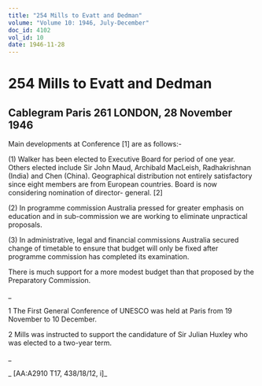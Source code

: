 ```yaml
---
title: "254 Mills to Evatt and Dedman"
volume: "Volume 10: 1946, July-December"
doc_id: 4102
vol_id: 10
date: 1946-11-28
---
```


# 254 Mills to Evatt and Dedman

## Cablegram Paris 261 LONDON, 28 November 1946

Main developments at Conference [1] are as follows:-

(1) Walker has been elected to Executive Board for period of one year. Others elected include Sir John Maud, Archibald MacLeish, Radhakrishnan (India) and Chen (China). Geographical distribution not entirely satisfactory since eight members are from European countries. Board is now considering nomination of director- general. [2]

(2) In programme commission Australia pressed for greater emphasis on education and in sub-commission we are working to eliminate unpractical proposals.

(3) In administrative, legal and financial commissions Australia secured change of timetable to ensure that budget will only be fixed after programme commission has completed its examination.

There is much support for a more modest budget than that proposed by the Preparatory Commission.

_

1 The First General Conference of UNESCO was held at Paris from 19 November to 10 December.

2 Mills was instructed to support the candidature of Sir Julian Huxley who was elected to a two-year term.

_

_ [AA:A2910 T17, 438/18/12, i]_
